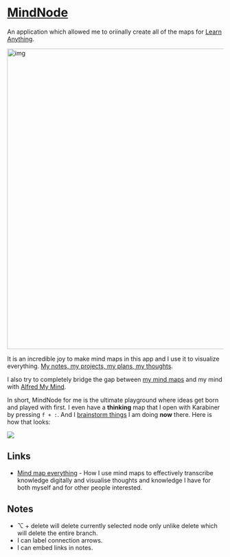 # [MindNode](https://mindnode.com/)
An application which allowed me to oriinally create all of the maps for [Learn Anything](https://learn-anything.xyz).

<img src="https://raw.githubusercontent.com/learn-anything/learn-anything/master/media/header.png" width="700" alt="img">

It is an incredible joy to make mind maps in this app and I use it to visualize everything. [My notes, my projects, my plans, my thoughts](https://medium.com/@NikitaVoloboev/mind-map-everything-d27670f70739#.p7w44kr44).

I also try to completely bridge the gap between [my mind maps](https://wiki.nikitavoloboev.xyz/meta/my-mind.html) and my mind with [Alfred My Mind](https://github.com/nikitavoloboev/alfred-my-mind).

In short, MindNode for me is the ultimate playground where ideas get born and played with first. I even have a __thinking__ map that I open with Karabiner by pressing `f + :`. And I [brainstorm things](../../research/solving-problems.md) I am doing __now__ there. Here is how that looks:

![](https://i.imgur.com/uYr28eZ.png)

## Links
- [Mind map everything](https://medium.com/@NikitaVoloboev/mind-map-everything-d27670f70739) - How I use mind maps to effectively transcribe knowledge digitally and visualise thoughts and knowledge I have for both myself and for other people interested.

## Notes
- ⌥ + delete will delete currently selected node only unlike delete which will delete the entire branch.
- I can label connection arrows.
- I can embed links in notes.
